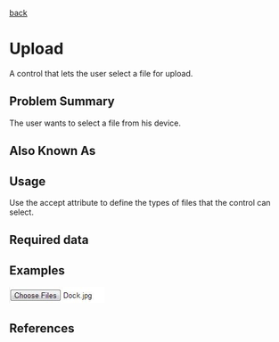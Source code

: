 [back](input-control.md)

# Upload

A control that lets the user select a file for upload.

## Problem Summary

The user wants to select a file from his device.

## Also Known As


## Usage

Use the accept attribute to define the types of files that the control can select.

## Required data


## Examples

![Captcha example](img/upload-1.jpg)


## References



